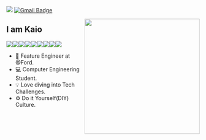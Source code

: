[<img src="https://img.shields.io/badge/kaiosod-%230077B5.svg?&style=for-the-badge&logo=linkedin&logoColor=white" />](https://www.linkedin.com/in/kaiosod/) 
[![Gmail Badge](https://img.shields.io/badge/kaio.sodc@gmail-D14836?style=for-the-badge&logo=gmail&logoColor=white&link=mailto:kaio.sodc@gmail.com)](mailto:kaio.sodc@gmail.com)

<img align = "right" width='300' src="https://github-readme-stats.vercel.app/api/top-langs/?username=kaiosod&theme=light" />

## I am Kaio
<img src = "https://img.shields.io/badge/JavaScript-323330?style=for-the-badge&logo=javascript&logoColor=F7DF1E"/><img src = "https://img.shields.io/badge/Node%20js-339933?style=for-the-badge&logo=nodedotjs&logoColor=white"/><img src = "https://img.shields.io/badge/Python-14354C?style=for-the-badge&logo=python&logoColor=white" /><img src = "https://img.shields.io/badge/java-%23ED8B00.svg?style=for-the-badge&logo=openjdk&logoColor=white"/><img src = "https://img.shields.io/badge/HTML5-E34F26?style=for-the-badge&logo=html5&logoColor=white"/><img src = "https://img.shields.io/badge/CSS3-1572B6?style=for-the-badge&logo=css3&logoColor=white"/><img src = "https://img.shields.io/badge/MySQL-005C84?style=for-the-badge&logo=mysql&logoColor=white"/><img src = "https://img.shields.io/badge/PostgreSQL-316192?style=for-the-badge&logo=postgresql&logoColor=white"/><img src = "https://img.shields.io/badge/Terraform-7B42BC?style=for-the-badge&logo=terraform&logoColor=white"/>


- 🚗 Feature Engineer at @Ford.
- 💻 Computer Engineering Student.
- 💡 Love diving into Tech Challenges.
- ⚙️ Do it Yourself(DIY) Culture.

<!-- https://github.com/anuraghazra/github-readme-stats#themes -->
<!-- https://github.com/alexandresanlim/Badges4-README.md-Profile -->
<!-- <img src = ""/> -->
